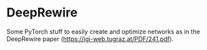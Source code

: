 # DeepRewire
Some PyTorch stuff to easily create and optimize networks as in the DeepRewire paper (https://igi-web.tugraz.at/PDF/241.pdf).
